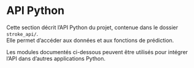 # API Python

Cette section décrit l’API Python du projet, contenue dans le dossier `stroke_api/`.  
Elle permet d’accéder aux données et aux fonctions de prédiction.

Les modules documentés ci-dessous peuvent être utilisés pour intégrer l’API dans d’autres applications Python.
